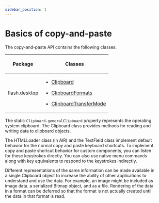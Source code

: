 ```yaml
---
sidebar_position: 1
---
```


# Basics of copy-and-paste

The copy-and-paste API contains the following classes.

<table>
<thead>
	<tr>
		<th><p>Package</p></th>
		<th><p>Classes</p></th>
	</tr>
</thead>
<tbody>
	<tr>
		<td><p>flash.desktop</p></td>
		<td>
			<div>
				<ul class="incremental">
					<li><p><a href="https://help.adobe.com/en_US/FlashPlatform/reference/actionscript/3/flash/desktop/Clipboard.html">Clipboard</a></p></li>
					<li><p><a href="https://help.adobe.com/en_US/FlashPlatform/reference/actionscript/3/flash/desktop/ClipboardFormats.html">ClipboardFormats</a></p></li>
					<li><p><a href="https://help.adobe.com/en_US/FlashPlatform/reference/actionscript/3/flash/desktop/ClipboardTransferMode.html">ClipboardTransferMode</a></p></li>
				</ul>
			</div>
		</td>
	</tr>
</tbody>
</table>

The static `Clipboard.generalClipboard` property represents the operating system
clipboard. The Clipboard class provides methods for reading and writing data to
clipboard objects.

The HTMLLoader class (in AIR) and the TextField class implement default behavior
for the normal copy and paste keyboard shortcuts. To implement copy and paste
shortcut behavior for custom components, you can listen for these keystrokes
directly. You can also use native menu commands along with key equivalents to
respond to the keystrokes indirectly.

Different representations of the same information can be made available in a
single Clipboard object to increase the ability of other applications to
understand and use the data. For example, an image might be included as image
data, a serialized Bitmap object, and as a file. Rendering of the data in a
format can be deferred so that the format is not actually created until the data
in that format is read.
